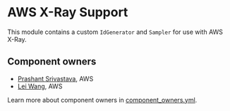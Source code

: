# AWS X-Ray Support

This module contains a custom `IdGenerator` and `Sampler` for use with AWS X-Ray.

## Component owners

- [Prashant Srivastava](https://github.com/srprash), AWS
- [Lei Wang](https://github.com/wangzlei), AWS

Learn more about component owners in [component_owners.yml](../.github/component_owners.yml).
